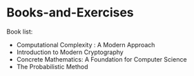 # Books-and-Exercises

Book list:

- Computational Complexity : A Modern Approach
- Introduction to Modern Cryptography
- Concrete Mathematics: A Foundation for Computer Science
- The Probabilistic Method
